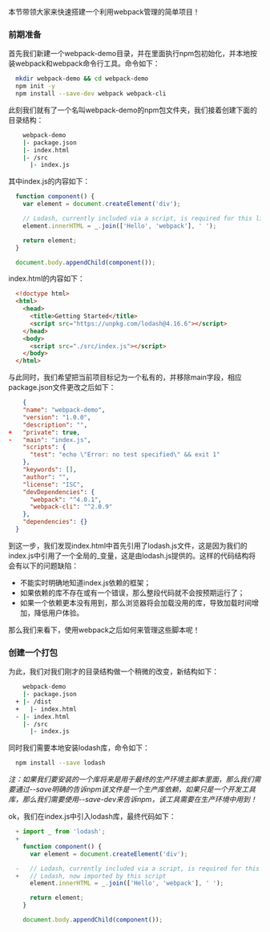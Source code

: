 本节带领大家来快速搭建一个利用webpack管理的简单项目！

### 前期准备

首先我们新建一个webpack-demo目录，并在里面执行npm包初始化，并本地按装webpack和webpack命令行工具。命令如下：

```bash
  mkdir webpack-demo && cd webpack-demo
  npm init -y
  npm install --save-dev webpack webpack-cli
```

此刻我们就有了一个名叫webpack-demo的npm包文件夹，我们接着创建下面的目录结构：

```bash
    webpack-demo
    |- package.json
    |- index.html
    |- /src
      |- index.js
```
其中index.js的内容如下：

```javascript
  function component() {
    var element = document.createElement('div');

    // Lodash, currently included via a script, is required for this line to work
    element.innerHTML = _.join(['Hello', 'webpack'], ' ');

    return element;
  }

  document.body.appendChild(component());

```
index.html的内容如下：

```html
  <!doctype html>
  <html>
    <head>
      <title>Getting Started</title>
      <script src="https://unpkg.com/lodash@4.16.6"></script>
    </head>
    <body>
      <script src="./src/index.js"></script>
    </body>
  </html>
```
与此同时，我们希望把当前项目标记为一个私有的，并移除main字段，相应package.json文件更改之后如下：

```json
    {
    "name": "webpack-demo",
    "version": "1.0.0",
    "description": "",
+   "private": true,
-   "main": "index.js",
    "scripts": {
      "test": "echo \"Error: no test specified\" && exit 1"
    },
    "keywords": [],
    "author": "",
    "license": "ISC",
    "devDependencies": {
      "webpack": "^4.0.1",
      "webpack-cli": "^2.0.9"
    },
    "dependencies": {}
  }

```
到这一步，我们发现index.html中首先引用了lodash.js文件，这是因为我们的index.js中引用了一个全局的_变量，这是由lodash.js提供的。这样的代码结构将会有以下的问题缺陷：

* 不能实时明确地知道index.js依赖的框架；
* 如果依赖的库不存在或有一个错误，那么整段代码就不会按预期运行了；
* 如果一个依赖更本没有用到，那么浏览器将会加载没用的库，导致加载时间增加，降低用户体验。

那么我们来看下，使用webpack之后如何来管理这些脚本呢！

### 创建一个打包

为此，我们对我们刚才的目录结构做一个稍微的改变，新结构如下：
```bash
    webpack-demo
    |- package.json
  + |- /dist
  +   |- index.html
  - |- index.html
    |- /src
      |- index.js
```
同时我们需要本地安装lodash库，命令如下：

```bash
  npm install --save lodash
```
*注：如果我们要安装的一个库将来是用于最终的生产环境主脚本里面，那么我们需要通过--save明确的告诉npm该文件是一个生产库依赖，如果只是一个开发工具库，那么我们需要使用--save-dev来告诉npm，该工具需要在生产环境中用到！*

ok，我们在index.js中引入lodash库，最终代码如下：

```javascript
  + import _ from 'lodash';
  +
    function component() {
      var element = document.createElement('div');

  -   // Lodash, currently included via a script, is required for this line to work
  +   // Lodash, now imported by this script
      element.innerHTML = _.join(['Hello', 'webpack'], ' ');

      return element;
    }

    document.body.appendChild(component());
```
